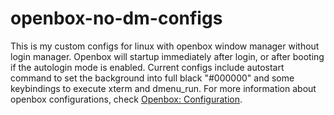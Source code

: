 # openbox-no-dm-configs

This is my custom configs for linux with openbox window manager without login manager. Openbox will startup immediately after login, or after booting if the autologin mode is enabled. Current configs include autostart command to set the background into full black "#000000" and some keybindings to execute xterm and dmenu_run. For more information about openbox configurations, check [Openbox: Configuration](http://openbox.org/wiki/Help:Configuration).
